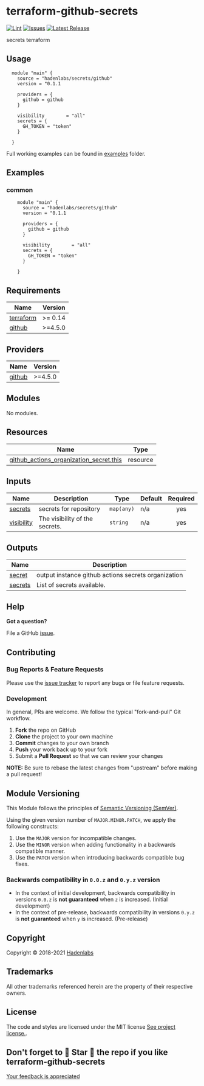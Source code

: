 <!--


  ** DO NOT EDIT THIS FILE
  **
  ** 1) Make all changes to `README.yaml`
  ** 2) Run`make readme` to rebuild this file.
  **
  ** (We maintain HUNDREDS of open source projects. This is how we maintain our sanity.)
  **


  -->

# terraform-github-secrets

[![Lint](https://github.com/hadenlabs/terraform-github-secrets/actions/workflows/lint.yml/badge.svg?branch=develop)](https://github.com/hadenlabs/terraform-github-secrets/actions) [![Issues](https://img.shields.io/github/issues/hadenlabs/terraform-github-secrets.svg)](https://github.com/hadenlabs/terraform-github-secrets/issues) [![Latest Release](https://img.shields.io/github/release/hadenlabs/terraform-github-secrets.svg)](https://github.com/hadenlabs/terraform-github-secrets/releases)

secrets terraform

## Usage

```hcl
  module "main" {
    source = "hadenlabs/secrets/github"
    version = "0.1.1

    providers = {
      github = github
    }

    visibility        = "all"
    secrets = {
      GH_TOKEN = "token"
    }

  }

```

Full working examples can be found in [examples](./examples) folder.

## Examples

### common

```hcl
    module "main" {
      source = "hadenlabs/secrets/github"
      version = "0.1.1

      providers = {
        github = github
      }

      visibility        = "all"
      secrets = {
        GH_TOKEN = "token"
      }

    }

```

 <!-- BEGIN_TF_DOCS -->

## Requirements

| Name                                                                     | Version |
| ------------------------------------------------------------------------ | ------- |
| <a name="requirement_terraform"></a> [terraform](#requirement_terraform) | >= 0.14 |
| <a name="requirement_github"></a> [github](#requirement_github)          | >=4.5.0 |

## Providers

| Name                                                      | Version |
| --------------------------------------------------------- | ------- |
| <a name="provider_github"></a> [github](#provider_github) | >=4.5.0 |

## Modules

No modules.

## Resources

| Name | Type |
| --- | --- |
| [github_actions_organization_secret.this](https://registry.terraform.io/providers/integrations/github/latest/docs/resources/actions_organization_secret) | resource |

## Inputs

| Name | Description | Type | Default | Required |
| --- | --- | --- | --- | :-: |
| <a name="input_secrets"></a> [secrets](#input_secrets) | secrets for repository | `map(any)` | n/a | yes |
| <a name="input_visibility"></a> [visibility](#input_visibility) | The visibility of the secrets. | `string` | n/a | yes |

## Outputs

| Name                                                     | Description                                         |
| -------------------------------------------------------- | --------------------------------------------------- |
| <a name="output_secret"></a> [secret](#output_secret)    | output instance github actions secrets organization |
| <a name="output_secrets"></a> [secrets](#output_secrets) | List of secrets available.                          |

<!-- END_TF_DOCS -->

## Help

**Got a question?**

File a GitHub [issue](https://github.com/hadenlabs/terraform-github-secrets/issues).

## Contributing

### Bug Reports & Feature Requests

Please use the [issue tracker](https://github.com/hadenlabs/terraform-github-secrets/issues) to report any bugs or file feature requests.

### Development

In general, PRs are welcome. We follow the typical "fork-and-pull" Git workflow.

1.  **Fork** the repo on GitHub
2.  **Clone** the project to your own machine
3.  **Commit** changes to your own branch
4.  **Push** your work back up to your fork
5.  Submit a **Pull Request** so that we can review your changes

**NOTE:** Be sure to rebase the latest changes from "upstream" before making a pull request!

## Module Versioning

This Module follows the principles of [Semantic Versioning (SemVer)](https://semver.org/).

Using the given version number of `MAJOR.MINOR.PATCH`, we apply the following constructs:

1. Use the `MAJOR` version for incompatible changes.
1. Use the `MINOR` version when adding functionality in a backwards compatible manner.
1. Use the `PATCH` version when introducing backwards compatible bug fixes.

### Backwards compatibility in `0.0.z` and `0.y.z` version

- In the context of initial development, backwards compatibility in versions `0.0.z` is **not guaranteed** when `z` is increased. (Initial development)
- In the context of pre-release, backwards compatibility in versions `0.y.z` is **not guaranteed** when `y` is increased. (Pre-release)

## Copyright

Copyright © 2018-2021 [Hadenlabs](https://hadenlabs.com)

## Trademarks

All other trademarks referenced herein are the property of their respective owners.

## License

The code and styles are licensed under the MIT license [See project license.](LICENSE).

## Don't forget to 🌟 Star 🌟 the repo if you like terraform-github-secrets

[Your feedback is appreciated](https://github.com/hadenlabs/terraform-github-secrets/issues)
